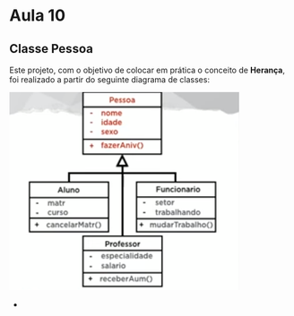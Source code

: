 # Aula 10

## Classe Pessoa 

Este projeto, com o objetivo de colocar em prática o conceito de **Herança**, foi realizado a partir do seguinte diagrama de classes:

<img src = "classePessoa.PNG">



* 

